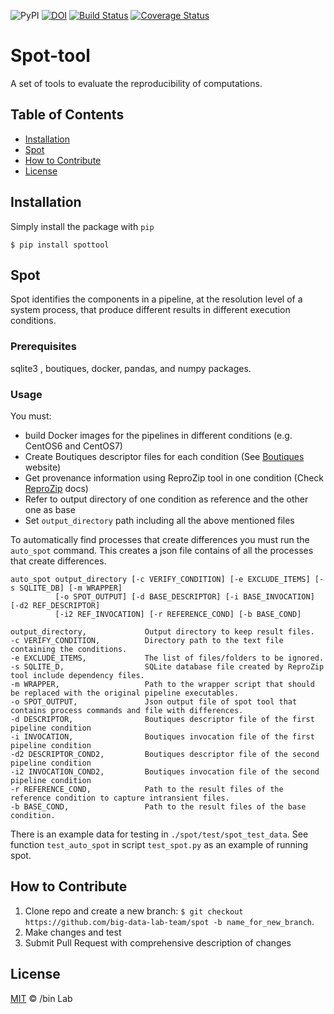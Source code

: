 ![PyPI](https://img.shields.io/pypi/v/spottool)
[![DOI](https://zenodo.org/badge/DOI/10.5281/zenodo.3553132.svg)](https://doi.org/10.5281/zenodo.3553132)
[![Build Status](https://travis-ci.org/ali4006/spot.svg?branch=develop)](https://travis-ci.org/big-data-lab-team/spot)
[![Coverage Status](https://coveralls.io/repos/github/big-data-lab-team/spot/badge.svg?branch=develop)](https://coveralls.io/github/big-data-lab-team/spot?branch=develop)

# Spot-tool
A set of tools to evaluate the reproducibility of computations.

<!-- TABLE OF CONTENTS -->
## Table of Contents

* [Installation](#installation)
* [Spot](#spot)
* [How to Contribute](#how-to-contribute)
* [License](#license)


## Installation

Simply install the package with `pip`

    $ pip install spottool

## Spot

Spot identifies the components in a pipeline, at the resolution
level of a system process, that produce different results in different
execution conditions.

### Prerequisites

sqlite3 , boutiques, docker, pandas, and numpy packages. 

### Usage

You must:
* build Docker images for the pipelines in different conditions 
(e.g. CentOS6 and CentOS7) 
* Create Boutiques descriptor files 
for each condition (See [Boutiques](https://boutiques.github.io/) website)
* Get provenance information using ReproZip tool in one condition (Check [ReproZip](http://docs.reprozip.org/en/1.0.x/packing.html) docs)
* Refer to output directory of one condition as reference and the other one as base
* Set `output_directory` path including all the above mentioned files

To automatically find processes that create differences you must run the `auto_spot` command.
This creates a json file contains of all the processes that create differences.

```
auto_spot output_directory [-c VERIFY_CONDITION] [-e EXCLUDE_ITEMS] [-s SQLITE_DB] [-m WRAPPER] 
          [-o SPOT_OUTPUT] [-d BASE_DESCRIPTOR] [-i BASE_INVOCATION] [-d2 REF_DESCRIPTOR] 
		  [-i2 REF_INVOCATION] [-r REFERENCE_COND] [-b BASE_COND]

output_directory,             Output directory to keep result files.
-c VERIFY_CONDITION,          Directory path to the text file containing the conditions.
-e EXCLUDE_ITEMS,             The list of files/folders to be ignored.
-s SQLITE_D,                  SQLite database file created by ReproZip tool include dependency files.
-m WRAPPER,                   Path to the wrapper script that should be replaced with the original pipeline executables.
-o SPOT_OUTPUT,               Json output file of spot tool that contains process commands and file with differences.
-d DESCRIPTOR,                Boutiques descriptor file of the first pipeline condition
-i INVOCATION,                Boutiques invocation file of the first pipeline condition
-d2 DESCRIPTOR_COND2,         Boutiques descriptor file of the second pipeline condition
-i2 INVOCATION_COND2,         Boutiques invocation file of the second pipeline condition
-r REFERENCE_COND,            Path to the result files of the reference condition to capture intransient files.
-b BASE_COND,                 Path to the result files of the base condition.
``` 

There is an example data for testing in `./spot/test/spot_test_data`.
See function `test_auto_spot` in script `test_spot.py` as an example of running spot.

## How to Contribute

1. Clone repo and create a new branch: `$ git checkout https://github.com/big-data-lab-team/spot -b name_for_new_branch`.
2. Make changes and test
3. Submit Pull Request with comprehensive description of changes


## License

[MIT](LICENSE) © /bin Lab